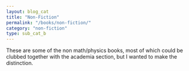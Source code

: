 ```yaml
---
layout: blog_cat
title: "Non-Fiction"
permalink: "/books/non-fiction/"
category: "non-fiction"
type: sub_cat_b
---
```


These are some of the non math/physics books, most of which could be clubbed together with the academia section, but I wanted to make the distinction.
